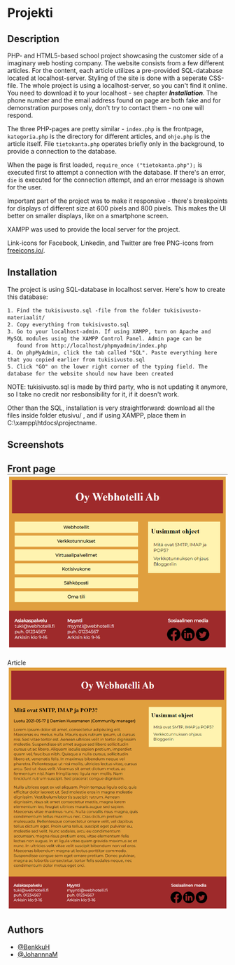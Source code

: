 
# Projekti

## Description 
PHP- and HTML5-based school project showcasing the customer side of a imaginary web hosting company. The website consists from a few different
articles. For the content, each article utilizes a pre-provided SQL-database located at localhost-server. Styling of the site
is done with a seperate CSS-file. The whole project is using a localhost-server, so you can't find it online. You need to
download it to your localhost - see chapter ***Installation***. The phone number and the email address found on page are both fake and for demonstration purposes only,
don't try to contact them - no one will respond.

The three PHP-pages are pretty similar - `index.php` is the frontpage, `kategoria.php` is the directory for different articles, and
`ohje.php` is the article itself. File `tietokanta.php` operates briefly only in the background, to provide a connection
to the database.

When the page is first loaded, `require_once ("tietokanta.php");` is executed first to attempt a connection with the
database. If there's an error, `die` is executed for the connection attempt, and an error message is shown for the user.

Important part of the project was to make it responsive - there's breakpoints for displays of different size at 600 pixels
and 800 pixels. This makes the UI better on smaller displays, like on a smartphone screen.

XAMPP was used to provide the local server for the project.

Link-icons for Facebook, Linkedin, and Twitter are free PNG-icons from [freeicons.io/](https://freeicons.io/). 


## Installation
The project is using SQL-database in localhost server. Here's how to create this database:

    1. Find the tukisivusto.sql -file from the folder tukisivusto-materiaalit/
    2. Copy everything from tukisivusto.sql
    3. Go to your localhost-admin. If using XAMPP, turn on Apache and MySQL modules using the XAMPP Control Panel. Admin page can be
       found from http://localhost/phpmyadmin/index.php
    4. On phpMyAdmin, click the tab called "SQL". Paste everything here that you copied earlier from tukisivusto.sql
    5. Click "GO" on the lower right corner of the typing field. The database for the website should now have been created

NOTE: tukisivusto.sql is made by third party, who is not updating it anymore, so I take no credit nor resbonsibility for it, 
if it doesn't work.

Other than the SQL, installation is very straightforward: download all the files inside folder etusivu/ , and if using XAMPP,
place them in C:\xampp\htdocs\projectname\.


## Screenshots

Front page
![Front page](images/frontCapture.PNG) 
---
Article
![Article](images/articleCapture.PNG)


## Authors

- [@BenkkuH](https://www.github.com/BenkkuH) 
- [@JohannnaM](https://www.github.com/JohannnaM) 

